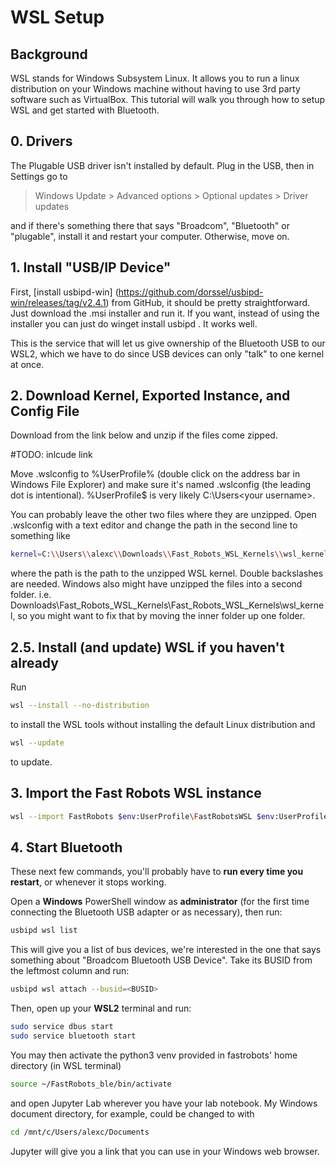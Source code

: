# WSL Setup

## Background
WSL stands for Windows Subsystem Linux. It allows you to run a linux distribution on your Windows machine without having to use 3rd party software such as VirtualBox. This tutorial will walk you through how to setup WSL and get started with Bluetooth. 

## 0. Drivers
The Plugable USB driver isn't installed by default. Plug in the USB, then in Settings go to

  > Windows Update > Advanced options > Optional updates > Driver updates

and if there's something there that says "Broadcom", "Bluetooth" or "plugable", install it and restart your computer. Otherwise, move on.

## 1. Install "USB/IP Device"

First, [install usbipd-win] (https://github.com/dorssel/usbipd-win/releases/tag/v2.4.1) from GitHub, it should be pretty straightforward. Just download the .msi installer and run it. If you want, instead of using the installer you can just do winget install usbipd . It works well.

This is the service that will let us give ownership of the Bluetooth USB to our WSL2, which we have to do since USB devices can only "talk" to one kernel at once.

## 2. Download Kernel, Exported Instance, and Config File

Download from the link below and unzip if the files come zipped.

#TODO: inlcude link

Move .wslconfig to %UserProfile% (double click on the address bar in Windows File Explorer) and make sure it's named .wslconfig (the leading dot is intentional). %UserProfile$ is very likely C:\Users\<your username>.

You can probably leave the other two files where they are unzipped. Open .wslconfig with a text editor and change the path in the second line to something like

  ```bash
  kernel=C:\\Users\\alexc\\Downloads\\Fast_Robots_WSL_Kernels\\wsl_kernel
  ```
where the path is the path to the unzipped WSL kernel. Double backslashes are needed. Windows also might have unzipped the files into a second folder. i.e. Downloads\\Fast_Robots_WSL_Kernels\\Fast_Robots_WSL_Kernels\\wsl_kernel, so you might want to fix that by moving the inner folder up one folder.

## 2.5. Install (and update) WSL if you haven't already
Run
  ```bash
  wsl --install --no-distribution
  ```
to install the WSL tools without installing the default Linux distribution and

  ```bash
  wsl --update
  ```
to update.

## 3. Import the Fast Robots WSL instance

  ```bash
  wsl --import FastRobots $env:UserProfile\FastRobotsWSL $env:UserProfile\Downloads\Fast_Robots_WSL_Kernels\FastRobotsWSL_V0.tar
  ```
## 4. Start Bluetooth

These next few commands, you'll probably have to **run every time you restart**, or whenever it stops working.

Open a **Windows** PowerShell window as **administrator** (for the first time connecting the Bluetooth USB adapter or as necessary), then run:
  ```bash
  usbipd wsl list
  ```

This will give you a list of bus devices, we're interested in the one that says something about "Broadcom Bluetooth USB Device". Take its BUSID from the leftmost column and run:
  ```bash
  usbipd wsl attach --busid=<BUSID>
  ```
Then, open up your **WSL2** terminal and run:
  ```bash
  sudo service dbus start
  sudo service bluetooth start
  ```
You may then activate the python3 venv provided in fastrobots' home directory (in WSL terminal)

  ```bash
  source ~/FastRobots_ble/bin/activate
  ```
and open Jupyter Lab wherever you have your lab notebook. My Windows document directory, for example, could be changed to with
  
  ```bash
  cd /mnt/c/Users/alexc/Documents
  ```

Jupyter will give you a link that you can use in your Windows web browser.





